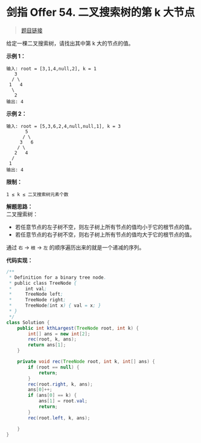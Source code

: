 <!-- customize-tags:二叉树 -->

# 剑指 Offer 54. 二叉搜索树的第 k 大节点

> [题目链接](https://leetcode.cn/problems/er-cha-sou-suo-shu-de-di-kda-jie-dian-lcof/)

给定一棵二叉搜索树，请找出其中第 k 大的节点的值。

**示例 1：**

```text
输入: root = [3,1,4,null,2], k = 1
   3
  / \
 1   4
  \
   2
输出: 4
```

**示例 2：**

```text
输入: root = [5,3,6,2,4,null,null,1], k = 3
       5
      / \
     3   6
    / \
   2   4
  /
 1
输出: 4
```

**限制：**

```text
1 ≤ k ≤ 二叉搜索树元素个数
```

**解题思路：**  
二叉搜索树：

- 若任意节点的左子树不空，则左子树上所有节点的值均小于它的根节点的值。
- 若任意节点的右子树不空，则右子树上所有节点的值均大于它的根节点的值。

通过 `右` -> `根` -> `左` 的顺序遍历出来的就是一个递减的序列。

**代码实现：**

```java
/**
 * Definition for a binary tree node.
 * public class TreeNode {
 *     int val;
 *     TreeNode left;
 *     TreeNode right;
 *     TreeNode(int x) { val = x; }
 * }
 */
class Solution {
    public int kthLargest(TreeNode root, int k) {
        int[] ans = new int[2];
        rec(root, k, ans);
        return ans[1];
    }

    private void rec(TreeNode root, int k, int[] ans) {
        if (root == null) {
            return;
        }
        rec(root.right, k, ans);
        ans[0]++;
        if (ans[0] == k) {
            ans[1] = root.val;
            return;
        }
        rec(root.left, k, ans);

    }
}
```
